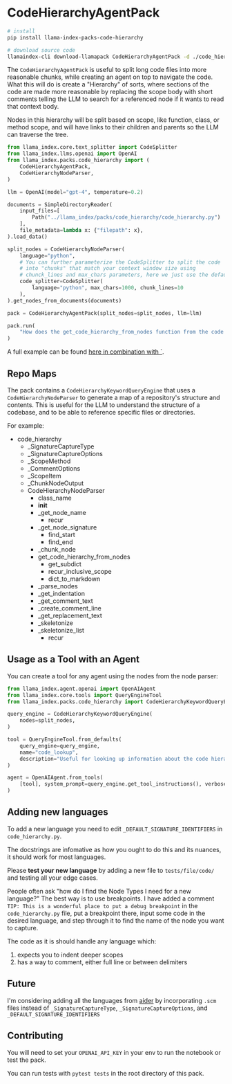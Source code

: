# CodeHierarchyAgentPack

```bash
# install
pip install llama-index-packs-code-hierarchy

# download source code
llamaindex-cli download-llamapack CodeHierarchyAgentPack -d ./code_hierarchy_pack
```

The `CodeHierarchyAgentPack` is useful to split long code files into more reasonable chunks, while creating an agent on top to navigate the code. What this will do is create a "Hierarchy" of sorts, where sections of the code are made more reasonable by replacing the scope body with short comments telling the LLM to search for a referenced node if it wants to read that context body.

Nodes in this hierarchy will be split based on scope, like function, class, or method scope, and will have links to their children and parents so the LLM can traverse the tree.

```python
from llama_index.core.text_splitter import CodeSplitter
from llama_index.llms.openai import OpenAI
from llama_index.packs.code_hierarchy import (
    CodeHierarchyAgentPack,
    CodeHierarchyNodeParser,
)

llm = OpenAI(model="gpt-4", temperature=0.2)

documents = SimpleDirectoryReader(
    input_files=[
        Path("../llama_index/packs/code_hierarchy/code_hierarchy.py")
    ],
    file_metadata=lambda x: {"filepath": x},
).load_data()

split_nodes = CodeHierarchyNodeParser(
    language="python",
    # You can further parameterize the CodeSplitter to split the code
    # into "chunks" that match your context window size using
    # chunck_lines and max_chars parameters, here we just use the defaults
    code_splitter=CodeSplitter(
        language="python", max_chars=1000, chunk_lines=10
    ),
).get_nodes_from_documents(documents)

pack = CodeHierarchyAgentPack(split_nodes=split_nodes, llm=llm)

pack.run(
    "How does the get_code_hierarchy_from_nodes function from the code hierarchy node parser work? Provide specific implementation details."
)
```

A full example can be found [here in combination with `](https://github.com/run-llama/llama_index/blob/main/llama-index-packs/llama-index-packs-code-hierarchy/examples/CodeHierarchyNodeParserUsage.ipynb).

## Repo Maps

The pack contains a `CodeHierarchyKeywordQueryEngine` that uses a `CodeHierarchyNodeParser` to generate a map of a repository's structure and contents. This is useful for the LLM to understand the structure of a codebase, and to be able to reference specific files or directories.

For example:

- code_hierarchy
  - \_SignatureCaptureType
  - \_SignatureCaptureOptions
  - \_ScopeMethod
  - \_CommentOptions
  - \_ScopeItem
  - \_ChunkNodeOutput
  - CodeHierarchyNodeParser
    - class_name
    - **init**
    - \_get_node_name
      - recur
    - \_get_node_signature
      - find_start
      - find_end
    - \_chunk_node
    - get_code_hierarchy_from_nodes
      - get_subdict
      - recur_inclusive_scope
      - dict_to_markdown
    - \_parse_nodes
    - \_get_indentation
    - \_get_comment_text
    - \_create_comment_line
    - \_get_replacement_text
    - \_skeletonize
    - \_skeletonize_list
      - recur

## Usage as a Tool with an Agent

You can create a tool for any agent using the nodes from the node parser:

```python
from llama_index.agent.openai import OpenAIAgent
from llama_index.core.tools import QueryEngineTool
from llama_index.packs.code_hierarchy import CodeHierarchyKeywordQueryEngine

query_engine = CodeHierarchyKeywordQueryEngine(
    nodes=split_nodes,
)

tool = QueryEngineTool.from_defaults(
    query_engine=query_engine,
    name="code_lookup",
    description="Useful for looking up information about the code hierarchy codebase.",
)

agent = OpenAIAgent.from_tools(
    [tool], system_prompt=query_engine.get_tool_instructions(), verbose=True
)
```

## Adding new languages

To add a new language you need to edit `_DEFAULT_SIGNATURE_IDENTIFIERS` in `code_hierarchy.py`.

The docstrings are infomative as how you ought to do this and its nuances, it should work for most languages.

Please **test your new language** by adding a new file to `tests/file/code/` and testing all your edge cases.

People often ask "how do I find the Node Types I need for a new language?" The best way is to use breakpoints.
I have added a comment `TIP: This is a wonderful place to put a debug breakpoint` in the `code_hierarchy.py` file, put a breakpoint there, input some code in the desired language, and step through it to find the name
of the node you want to capture.

The code as it is should handle any language which:

1. expects you to indent deeper scopes
2. has a way to comment, either full line or between delimiters

## Future

I'm considering adding all the languages from [aider](https://github.com/paul-gauthier/aider/tree/main/aider/queries)
by incorporating `.scm` files instead of `_SignatureCaptureType`, `_SignatureCaptureOptions`, and `_DEFAULT_SIGNATURE_IDENTIFIERS`

## Contributing

You will need to set your `OPENAI_API_KEY` in your env to run the notebook or test the pack.

You can run tests with `pytest tests` in the root directory of this pack.
